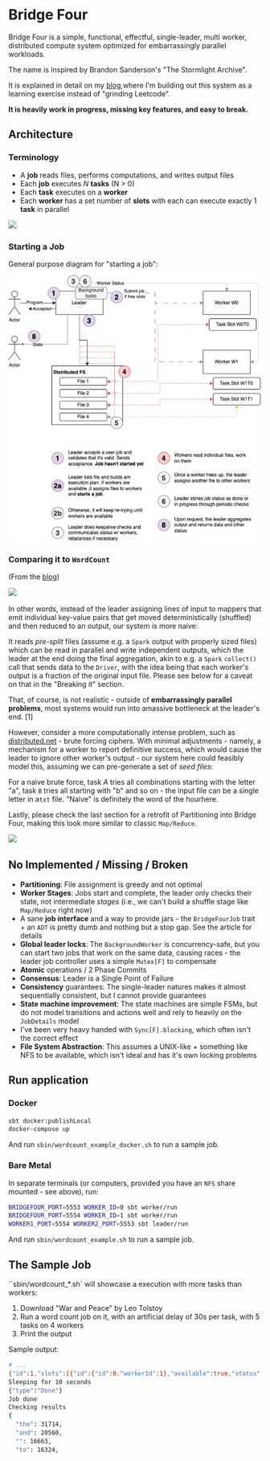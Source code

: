 # Bridge Four

Bridge Four is a simple, functional, effectful, single-leader, multi worker, distributed compute system optimized for embarrassingly parallel workloads.

The name is inspired by Brandon Sanderson's "The Stormlight Archive".

It is explained in detail on my [blog](https://chollinger.com/blog/2023/06/building-a-functional-effectful-distributed-system-from-scratch-to-avoid-leetcode-part-1/),where I'm building out this system as a learning exercise instead of "grinding Leetcode".

**It is heavily work in progress, missing key features, and easy to break.**

## Architecture

### Terminology

- A **job** reads files, performs computations, and writes output files
- Each **job** executes *N* **tasks** (N > 0)
- Each **task** executes on a **worker**
- Each **worker** has a set number of **slots** with each can execute exactly 1 **task** in parallel

![](docs/DistributedSystem-Overview.drawio.png)

### Starting a Job

General purpose diagram for "starting a job":

![](docs/DistributedSystem-StartJob.drawio.png)

### Comparing it to `WordCount`

(From
the [blog](https://chollinger.com/blog/2023/06/building-a-functional-effectful-distributed-system-from-scratch-to-avoid-leetcode-part-1/))

![](docs/DistributedSystem-WordCount.drawio.png)

In other words, instead of the leader assigning lines of input to mappers that emit individual key-value pairs that get moved deterministically (shuffled) and then reduced to an output, our system is more naive:

It reads *pre-split* files (assume e.g. a `Spark` output with properly sized files) which can be read in parallel and write independent outputs, which the leader at the end doing the final aggregation, akin to e.g. a `Spark` `collect()` call that sends data to the `Driver`, with the idea being that each worker's output is a fraction of the original input file. Please see below for a caveat on that in the "Breaking it" section.

That, of course, is not realistic - outside of **embarrassingly parallel problems**, most systems would run into amassive bottleneck at the leader's end. [1]

However, consider a more computationally intense problem, such as [distributed.net](https://en.wikipedia.org/wiki/Distributed.net?useskin=vector) - brute forcing ciphers. 
With minimal adjustments - namely, a mechanism for a worker to report definitive success, which would cause the leader to ignore other worker's output - our system here could feasibly model this, assuming we can pre-generate a set of *seed files*:

For a naive brute force, task *A* tries all combinations starting with the letter "a", task `B` tries all starting with "b" and so on - the input file can be a single letter in a`txt` file. "Naive" is definitely the word of the hourhere.

Lastly, please check the last section for a retrofit of Partitioning into Bridge Four, making this look more similar to classic `Map/Reduce`.

![](docs/DistributedSystem-WordCountV2.drawio.png)

## No Implemented / Missing / Broken

- **Partitioning**: File assignment is greedy and not optimal
- **Worker Stages**: Jobs start and complete, the leader only checks their state, not intermediate *stages* (i.e., we can't build a shuffle stage like `Map/Reduce` right now)
- A sane **job interface** and a way to provide jars - the `BridgeFourJob` trait + an `ADT` is pretty dumb and nothing  but a  stop gap. See the article for details
- **Global leader locks**: The `BackgroundWorker` is concurrency-safe, but you can start two jobs that work on the same data, causing races - the leader job controller uses a simple `Mutex[F]` to compensate
- **Atomic** operations / 2 Phase Commits
- **Consensus**: Leader is a Single Point of Failure
- **Consistency** guarantees: The single-leader natures makes it almost sequentially consistent, but I cannot provide guarantees
- **State machine improvement**: The state machines are simple FSMs, but do not model transitions and actions well and rely to heavily on the `JobDetails` model
- I've been very heavy handed with `Sync[F].blocking`, which often isn't the correct effect
- **File System Abstraction**: This assumes a UNIX-like + something like NFS to be available, which isn't ideal and has it's own locking problems

## Run application

### Docker

```bash
sbt docker:publishLocal
docker-compose up
```

And run `sbin/wordcount_example_docker.sh` to run a sample job.

### Bare Metal

In separate terminals (or computers, provided you have an `NFS` share mounted - see above), run:

```bash 
BRIDGEFOUR_PORT=5553 WORKER_ID=0 sbt worker/run 
BRIDGEFOUR_PORT=5554 WORKER_ID=1 sbt worker/run 
WORKER1_PORT=5554 WORKER2_PORT=5553 sbt leader/run 
```

And run `sbin/wordcount_example.sh` to run a sample job.

## The Sample Job

``sbin/wordcount_*.sh` will showcase a execution with more tasks than workers:

1. Download "War and Peace" by Leo Tolstoy
2. Run a word count job on it, with an artificial delay of 30s per task, with 5 tasks on 4 workers
3. Print the output

Sample output:
```bash 
# ...
{"id":1,"slots":[{"id":{"id":0,"workerId":1},"available":true,"status":{"type":"Done"},"taskId":{"id":1200393588,"jobId":-1368283400}},{"id":{"id":1,"workerId":1},"available":true,"status":{"type":"Done"},"taskId":{"id":1049728891,"jobId":-1368283400}}],"allSlots":[0,1],"availableSlots":[0,1],"runningTasks":[]}
Sleeping for 10 seconds
{"type":"Done"}
Job done
Checking results
{
  "the": 31714,
  "and": 20560,
  "": 16663,
  "to": 16324,
```
